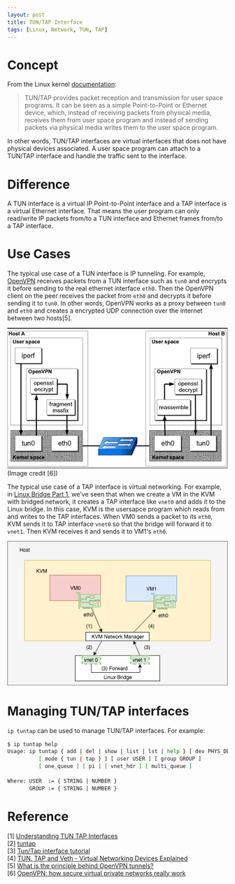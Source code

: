 ```yaml
---
layout: post
title: TUN/TAP Interface
tags: [Linux, Network, TUN, TAP]
---
```


# Concept
From the Linux kernel
[documentation](https://www.kernel.org/doc/Documentation/networking/tuntap.txt):

> TUN/TAP provides packet reception and transmission for user space programs.
> It can be seen as a simple Point-to-Point or Ethernet device, which,
> instead of receiving packets from physical media, receives them from
> user space program and instead of sending packets via physical media
> writes them to the user space program.

In other words, TUN/TAP interfaces are virtual interfaces that does not have
physical devices associated. A user space program can attach to a TUN/TAP
interface and handle the traffic sent to the interface.

# Difference
A TUN interface is a virtual IP Point-to-Point interface and a TAP interface is
a virtual Ethernet interface. That means the user program can only read/write
IP packets from/to a TUN interface and Ethernet frames from/to a TAP
interface.

# Use Cases
The typical use case of a TUN interface is IP tunneling. For example,
[OpenVPN](https://openvpn.net/) receives packets from a TUN interface such as
`tun0` and encrypts it before sending to the real ethernet interface `eth0`.
Then the OpenVPN client on the peer receives the packet from `eth0` and decrypts
it before sending it to `tun0`. In other words, OpenVPN works as a proxy between
`tun0` and `eth0` and creates a encrypted UDP connection over the internet
between two hosts[5].

![TUN Use Case](/img/tun-use-case.png)
(Image credit [6])

The typical use case of a TAP interface is virtual networking. For example, in
[Linux Bridge Part 1](/2017/12/13/linux-bridge-part1), we've seen that when we
create a VM in the KVM with bridged network, it creates a TAP interface like
`vnet0` and adds it to the Linux bridge. In this case, KVM is the usersapce
program which reads from and writes to the TAP interfaces. When VM0 sends a
packet to its `eth0`, KVM sends it to TAP interface `vnet0` so that the bridge
will forward it to `vnet1`. Then KVM receives it and sends it to VM1's `eth0`.

![TAP Use Case](/img/tap-use-case.png)

# Managing TUN/TAP interfaces
`ip tuntap` can be used to manage TUN/TAP interfaces. For example:

```bash
$ ip tuntap help
Usage: ip tuntap { add | del | show | list | lst | help } [ dev PHYS_DEV ]
          [ mode { tun | tap } ] [ user USER ] [ group GROUP ]
          [ one_queue ] [ pi ] [ vnet_hdr ] [ multi_queue ]

Where: USER  := { STRING | NUMBER }
       GROUP := { STRING | NUMBER }
```

# Reference
[1] [Understanding TUN TAP
Interfaces](http://www.naturalborncoder.com/virtualization/2014/10/17/understanding-tun-tap-interfaces/)<br>
[2] [tuntap](https://www.kernel.org/doc/Documentation/networking/tuntap.txt)<br>
[3] [Tun/Tap interface
tutorial](http://backreference.org/2010/03/26/tuntap-interface-tutorial/)<br>
[4] [TUN, TAP and Veth - Virtual Networking Devices
Explained](https://www.fir3net.com/Networking/Terms-and-Concepts/virtual-networking-devices-tun-tap-and-veth-pairs-explained.html)<br>
[5] [What is the principle behind OpenVPN
tunnels?](https://openvpn.net/index.php/open-source/faq/75-general/293-what-is-the-principle-behind-openvpn-tunnels.html)<br>
[6] [OpenVPN: how secure virtual private networks really work](https://cloudacademy.com/blog/openvpn-how-secure-virtual-private-networks-really-work/)
